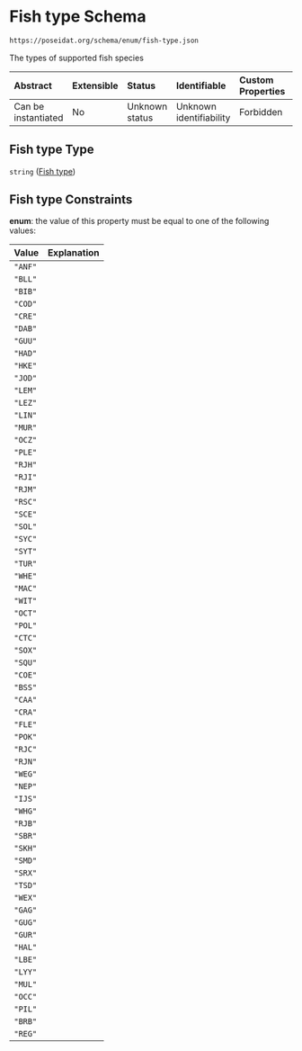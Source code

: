 # Fish type Schema

```txt
https://poseidat.org/schema/enum/fish-type.json
```

The types of supported fish species

| Abstract            | Extensible | Status         | Identifiable            | Custom Properties | Additional Properties | Access Restrictions | Defined In                                                           |
| :------------------ | :--------- | :------------- | :---------------------- | :---------------- | :-------------------- | :------------------ | :------------------------------------------------------------------- |
| Can be instantiated | No         | Unknown status | Unknown identifiability | Forbidden         | Allowed               | none                | [fish-type.json](schemas/enum/fish-type.json "open original schema") |

## Fish type Type

`string` ([Fish type](fish-type.md))

## Fish type Constraints

**enum**: the value of this property must be equal to one of the following values:

| Value   | Explanation |
| :------ | :---------- |
| `"ANF"` |             |
| `"BLL"` |             |
| `"BIB"` |             |
| `"COD"` |             |
| `"CRE"` |             |
| `"DAB"` |             |
| `"GUU"` |             |
| `"HAD"` |             |
| `"HKE"` |             |
| `"JOD"` |             |
| `"LEM"` |             |
| `"LEZ"` |             |
| `"LIN"` |             |
| `"MUR"` |             |
| `"OCZ"` |             |
| `"PLE"` |             |
| `"RJH"` |             |
| `"RJI"` |             |
| `"RJM"` |             |
| `"RSC"` |             |
| `"SCE"` |             |
| `"SOL"` |             |
| `"SYC"` |             |
| `"SYT"` |             |
| `"TUR"` |             |
| `"WHE"` |             |
| `"MAC"` |             |
| `"WIT"` |             |
| `"OCT"` |             |
| `"POL"` |             |
| `"CTC"` |             |
| `"SOX"` |             |
| `"SQU"` |             |
| `"COE"` |             |
| `"BSS"` |             |
| `"CAA"` |             |
| `"CRA"` |             |
| `"FLE"` |             |
| `"POK"` |             |
| `"RJC"` |             |
| `"RJN"` |             |
| `"WEG"` |             |
| `"NEP"` |             |
| `"IJS"` |             |
| `"WHG"` |             |
| `"RJB"` |             |
| `"SBR"` |             |
| `"SKH"` |             |
| `"SMD"` |             |
| `"SRX"` |             |
| `"TSD"` |             |
| `"WEX"` |             |
| `"GAG"` |             |
| `"GUG"` |             |
| `"GUR"` |             |
| `"HAL"` |             |
| `"LBE"` |             |
| `"LYY"` |             |
| `"MUL"` |             |
| `"OCC"` |             |
| `"PIL"` |             |
| `"BRB"` |             |
| `"REG"` |             |
